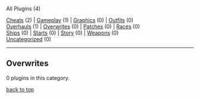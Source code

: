 
All Plugins (4)

[Cheats](https://github.com/zuckungtest/EndlessSky-PluginArchive/blob/main/res/mds/cheats.md) (2) | [Gameplay](https://github.com/zuckungtest/EndlessSky-PluginArchive/blob/main/res/mds/gameplay.md) (1) | [Graphics](https://github.com/zuckungtest/EndlessSky-PluginArchive/blob/main/res/mds/graphics.md) (0) | [Outfits](https://github.com/zuckungtest/EndlessSky-PluginArchive/blob/main/res/mds/outfits.md) (0)<br>
[Overhauls](https://github.com/zuckungtest/EndlessSky-PluginArchive/blob/main/res/mds/overhauls.md) (1) | [Overwrites](https://github.com/zuckungtest/EndlessSky-PluginArchive/blob/main/res/mds/overwrites.md) (0) | [Patches](https://github.com/zuckungtest/EndlessSky-PluginArchive/blob/main/res/mds/patches.md) (0) | [Races](https://github.com/zuckungtest/EndlessSky-PluginArchive/blob/main/res/mds/races.md) (0)<br>
[Ships](https://github.com/zuckungtest/EndlessSky-PluginArchive/blob/main/res/mds/ships.md) (0) | [Starts](https://github.com/zuckungtest/EndlessSky-PluginArchive/blob/main/res/md/starts.md) (0) | [Story](https://github.com/zuckungtest/EndlessSky-PluginArchive/blob/main/res/mds/story.md) (0) | [Weapons](https://github.com/zuckungtest/EndlessSky-PluginArchive/blob/main/res/mds/weapons.md) (0)<br>
[Uncategorized](https://github.com/zuckungtest/EndlessSky-PluginArchive/blob/main/res/mds/uncategorized.md) (0)<br>

---

## Overwrites

<p>0 plugins in this category.<p>


 


[back to top](https://github.com/zuckungtest/EndlessSky-PluginArchive/blob/main/res/mds/overwrites.md#overwrites)


